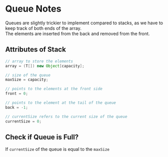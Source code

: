 # Queue Notes
Queues are slightly trickier to implement compared to stacks, as we have to keep track of both ends of the array. <br/>
The elements are inserted from the back and removed from the front. <br/>

## Attributes of Stack

```java
// array to store the elements
array = (T[]) new Object[capacity];

// size of the queue
maxSize = capacity;

// points to the elements at the front side
front = 0;

// points to the element at the tail of the queue
back = -1;

// currentSize refers to the current size of the queue
currentSize = 0;
```

## Check if Queue is Full?
If `currentSize` of the queue is equal to the `maxSize`
